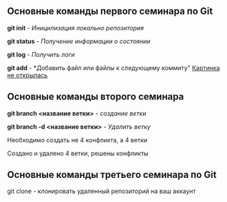 ## Основные команды первого семинара по Git

**git init** - *Иницилизация локально репозитория*

**git status** - *Получение информации о состоянии*

**git log** - *Получить логи*

**git add** - *Добавить файл или файлы к следующему коммиту"
[Картинка не открылась](Картинка1.jpg)

## Основные команды второго семинара

**git branch <название ветки>** - *создание ветки*

**git branch -d <название ветки>** - *Удалить ветку*

Необходимо создать не 4 конфликта, а 4 ветки

Создано и удалено 4 ветки, решены конфликты

## Основные команды третьего семинара по Git

git clone - клонировать удаленный репозиторий на ваш аккаунт